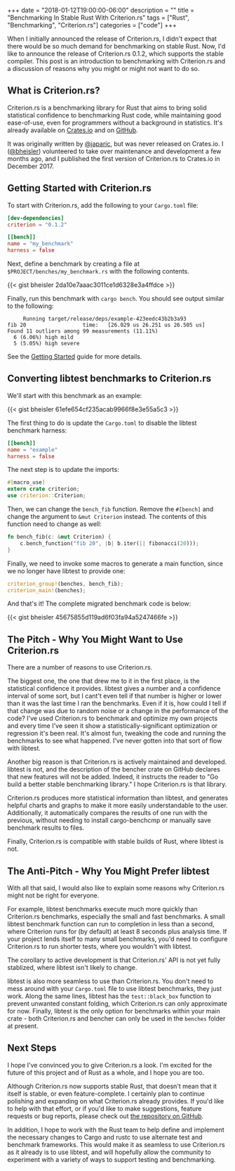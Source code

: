 +++
date = "2018-01-12T19:00:00-06:00"
description = ""
title = "Benchmarking In Stable Rust With Criterion.rs"
tags = ["Rust", "Benchmarking", "Criterion.rs"]
categories = ["code"]
+++

When I initially announced the release of Criterion.rs, I didn't expect that
there would be so much demand for benchmarking on stable Rust. Now, I'd like to
announce the release of Criterion.rs 0.1.2, which supports the stable compiler.
This post is an introduction to benchmarking with Criterion.rs and a discussion
of reasons why you might or might not want to do so.

## What is Criterion.rs?

Criterion.rs is a benchmarking library for Rust that aims to bring solid
statistical confidence to benchmarking Rust code, while maintaining good
ease-of-use, even for programmers without a background in statistics. It's
already available on [Crates.io](https://crates.io/crates/criterion) and on
[GitHub](https://github.com/japaric/criterion.rs).

It was originally written by [@japaric](https://github.com/japaric/), but was
never released on Crates.io. I ([@bheisler](https://github.com/bheisler))
volunteered to take over maintenance and development a few months ago, and I
published the first version of Criterion.rs to Crates.io in December 2017.

## Getting Started with Criterion.rs

To start with Criterion.rs, add the following to your `Cargo.toml` file:

```toml
[dev-dependencies]
criterion = "0.1.2"

[[bench]]
name = "my_benchmark"
harness = false
```

Next, define a benchmark by creating a file at `$PROJECT/benches/my_benchmark.rs` with the following contents.

{{< gist bheisler 2da10e7aaac3011ce1d6328e3a4ffdce >}}

Finally, run this benchmark with `cargo bench`. You should see output similar to the following:

```
     Running target/release/deps/example-423eedc43b2b3a93
fib 20                  time:   [26.029 us 26.251 us 26.505 us]
Found 11 outliers among 99 measurements (11.11%)
  6 (6.06%) high mild
  5 (5.05%) high severe
```

See the [Getting Started](https://japaric.github.io/criterion.rs/book/getting_started.html) guide for more details.


## Converting libtest benchmarks to Criterion.rs

We'll start with this benchmark as an example:

{{< gist bheisler 61efe654cf235acab9966f8e3e55a5c3 >}}

The first thing to do is update the `Cargo.toml` to disable the libtest
benchmark harness:

```toml
[[bench]]
name = "example"
harness = false
```

The next step is to update the imports:

```rust
#[macro_use]
extern crate criterion;
use criterion::Criterion;
```

Then, we can change the `bench_fib` function. Remove the `#[bench]` and change
the argument to `&mut Criterion` instead. The contents of this function need to
change as well:

```rust
fn bench_fib(c: &mut Criterion) {
    c.bench_function("fib 20", |b| b.iter(|| fibonacci(20)));
}
```

Finally, we need to invoke some macros to generate a main function, since we
no longer have libtest to provide one:

```rust
criterion_group!(benches, bench_fib);
criterion_main!(benches);
```

And that's it! The complete migrated benchmark code is below:

{{< gist bheisler 45675855d119ad6f03fa94a5247466fe >}}

## The Pitch - Why You Might Want to Use Criterion.rs

There are a number of reasons to use Criterion.rs.

The biggest one, the one that drew me to it in the first place, is the
statistical confidence it provides. libtest gives a number and a confidence
interval of some sort, but I cant't even tell if that number is higher or
lower than it was the last time I ran the benchmarks. Even if it is, how could
I tell if that change was due to random noise or a change in the performance of
the code? I've used Criterion.rs to benchmark and optimize my own projects and
every time I've seen it show a statistically-significant optimization or
regression it's been real. It's almost fun, tweaking the code and running the
benchmarks to see what happened. I've never gotten into that sort of flow with
libtest.

Another big reason is that Criterion.rs is actively maintained and developed.
libtest is not, and the description of the bencher crate on GitHub declares
that new features will not be added. Indeed, it instructs the reader to "Go
build a better stable benchmarking library." I hope Criterion.rs is that
library.

Criterion.rs produces more statistical information than libtest, and generates
helpful charts and graphs to make it more easily understandable to the user.
Additionally, it automatically compares the results of one run with the
previous, without needing to install cargo-benchcmp or manually save benchmark
results to files.

Finally, Criterion.rs is compatible with stable builds of Rust, where libtest is
not.

## The Anti-Pitch - Why You Might Prefer libtest

With all that said, I would also like to explain some reasons why Criterion.rs
might not be right for everyone.

For example, libtest benchmarks execute much more quickly than
Criterion.rs benchmarks, especially the small and fast benchmarks. A small
libtest benchmark function can run to completion in less than a second, where
Criterion runs for (by default) at least 8 seconds plus analysis time. If your
project lends itself to many small benchmarks, you'd need to configure
Criterion.rs to run shorter tests, where you wouldn't with libtest.

The corollary to active development is that Criterion.rs' API is not yet fully
stablized, where libtest isn't likely to change.

libtest is also more seamless to use than Criterion.rs. You don't need to mess
around with your `Cargo.toml` file to use libtest benchmarks, they just work.
Along the same lines, libtest has the `test::black_box` function to prevent
unwanted constant folding, which Criterion.rs can only approximate for now.
Finally, libtest is the only option for benchmarks within your main crate -
both Criterion.rs and bencher can only be used in the `benches` folder at
present.

## Next Steps

I hope I've convinced you to give Criterion.rs a look. I'm excited for the
future of this project and of Rust as a whole, and I hope you are too.

Although Criterion.rs now supports stable Rust, that doesn't mean that it
itself is stable, or even feature-complete. I certainly plan to continue
polishing and expanding on what Criterion.rs already provides. If you'd like to
help with that effort, or if you'd like to make suggestions, feature requests
or bug reports, please check out [the repository on
GitHub](https://github.com/japaric/criterion.rs).

In addition, I hope to work with the Rust team to help define and implement the
necessary changes to Cargo and rustc to use alternate test and benchmark
frameworks. This would make it as seamless to use Criterion.rs as it already is
to use libtest, and will hopefully allow the community to experiment with a
variety of ways to support testing and benchmarking.